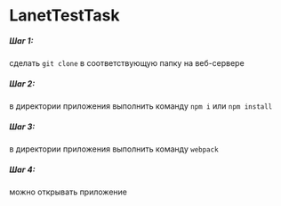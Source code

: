 # LanetTestTask
##### Шаг 1:
сделать `git clone` в соответствующую папку на веб-сервере
##### Шаг 2:
в директории приложения выполнить команду `npm i` или `npm install`
##### Шаг 3:
в директории приложения выполнить команду `webpack`
##### Шаг 4:
можно открывать приложение
